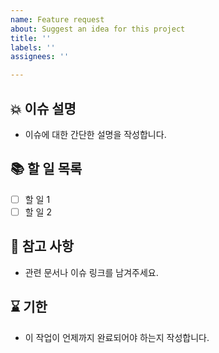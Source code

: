 ```yaml
---
name: Feature request
about: Suggest an idea for this project
title: ''
labels: ''
assignees: ''

---
```


<!-- 이슈 이름 컨벤션
[BUG] : 기존 기능의 문제를 수정하는 작업
[FEAT] : 새로운 기능을 추가하는 작업
[IMPR] : 기존 기능이나 코드의 개선 작업
[DOC] : 문서 작성 및 업데이트 작업
[OTHER] : 기타 필요한 작업
-->

## 💥 이슈 설명
- 이슈에 대한 간단한 설명을 작성합니다.

## 📚 할 일 목록
- [ ] 할 일 1
- [ ] 할 일 2

## 👀 참고 사항
- 관련 문서나 이슈 링크를 남겨주세요.

## ⌛ 기한
- 이 작업이 언제까지 완료되어야 하는지 작성합니다.
